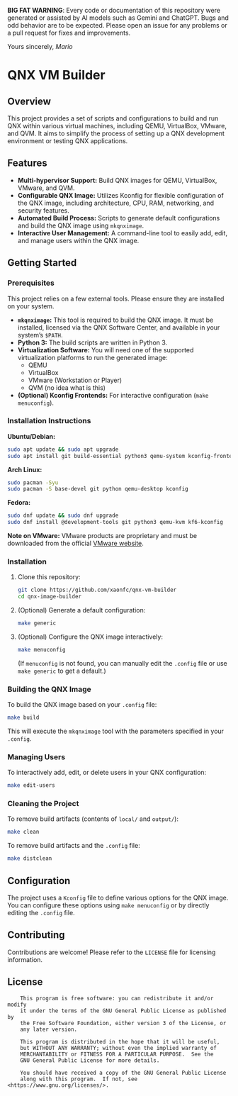 **BIG FAT WARNING**: Every code or documentation of this repository were generated or assisted by AI models such as Gemini and ChatGPT. Bugs and odd behavior are to be expected. Please open an issue for any problems or a pull request for fixes and improvements. 

Yours sincerely,
*Mario*

# QNX VM Builder

## Overview

This project provides a set of scripts and configurations to build and run QNX within various virtual machines, including QEMU, VirtualBox, VMware, and QVM. It aims to simplify the process of setting up a QNX development environment or testing QNX applications.

## Features

*   **Multi-hypervisor Support:** Build QNX images for QEMU, VirtualBox, VMware, and QVM.
*   **Configurable QNX Image:** Utilizes Kconfig for flexible configuration of the QNX image, including architecture, CPU, RAM, networking, and security features.
*   **Automated Build Process:** Scripts to generate default configurations and build the QNX image using `mkqnximage`.
*   **Interactive User Management:** A command-line tool to easily add, edit, and manage users within the QNX image.

## Getting Started

### Prerequisites

This project relies on a few external tools. Please ensure they are installed on your system.

*   **`mkqnximage`:** This tool is required to build the QNX image. It must be installed, licensed via the QNX Software Center, and available in your system’s `$PATH`.
*   **Python 3:** The build scripts are written in Python 3.
*   **Virtualization Software:** You will need one of the supported virtualization platforms to run the generated image:
    *   QEMU
    *   VirtualBox
    *   VMware (Workstation or Player)
    *   QVM (no idea what is this)
*   **(Optional) Kconfig Frontends:** For interactive configuration (`make menuconfig`).

### Installation Instructions

**Ubuntu/Debian:**
```bash
sudo apt update && sudo apt upgrade
sudo apt install git build-essential python3 qemu-system kconfig-frontends
```

**Arch Linux:**
```bash
sudo pacman -Syu
sudo pacman -S base-devel git python qemu-desktop kconfig
```

**Fedora:**
```bash
sudo dnf update && sudo dnf upgrade
sudo dnf install @development-tools git python3 qemu-kvm kf6-kconfig
```

**Note on VMware:** VMware products are proprietary and must be downloaded from the official [VMware website](https://www.vmware.com/products/desktop-hypervisor/workstation-and-fusion).

### Installation

1.  Clone this repository:
    ```bash
    git clone https://github.com/xaonfc/qnx-vm-builder
    cd qnx-image-builder
    ```

2.  (Optional) Generate a default configuration:
    ```bash
    make generic
    ```

3.  (Optional) Configure the QNX image interactively:
    ```bash
    make menuconfig
    ```
    (If `menuconfig` is not found, you can manually edit the `.config` file or use `make generic` to get a default.)

### Building the QNX Image

To build the QNX image based on your `.config` file:

```bash
make build
```

This will execute the `mkqnximage` tool with the parameters specified in your `.config`.

### Managing Users

To interactively add, edit, or delete users in your QNX configuration:

```bash
make edit-users
```

### Cleaning the Project

To remove build artifacts (contents of `local/` and `output/`):

```bash
make clean
```

To remove build artifacts and the `.config` file:

```bash
make distclean
```

## Configuration

The project uses a `Kconfig` file to define various options for the QNX image. You can configure these options using `make menuconfig` or by directly editing the `.config` file.

## Contributing

Contributions are welcome! Please refer to the `LICENSE` file for licensing information.

## License

```
    This program is free software: you can redistribute it and/or modify
    it under the terms of the GNU General Public License as published by
    the Free Software Foundation, either version 3 of the License, or
    any later version.

    This program is distributed in the hope that it will be useful,
    but WITHOUT ANY WARRANTY; without even the implied warranty of
    MERCHANTABILITY or FITNESS FOR A PARTICULAR PURPOSE.  See the
    GNU General Public License for more details.

    You should have received a copy of the GNU General Public License
    along with this program.  If not, see <https://www.gnu.org/licenses/>.
```
